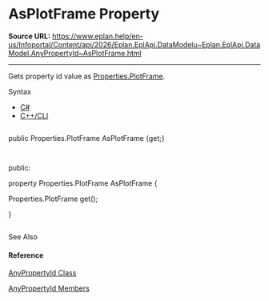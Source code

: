 # AsPlotFrame Property

**Source URL:** https://www.eplan.help/en-us/Infoportal/Content/api/2026/Eplan.EplApi.DataModelu~Eplan.EplApi.DataModel.AnyPropertyId~AsPlotFrame.html

---

Gets property id value as [Properties.PlotFrame](Eplan.EplApi.DataModelu~Eplan.EplApi.DataModel.Properties+PlotFrame.html).

Syntax

- [C#](#i-syntax-CS)
- [C++/CLI](#i-syntax-CPP2005)

```
```
public Properties.PlotFrame AsPlotFrame {get;}
```
```

```
```
public:
property Properties.PlotFrame AsPlotFrame {
   Properties.PlotFrame get();
}
```
```



See Also

#### Reference

[AnyPropertyId Class](Eplan.EplApi.DataModelu~Eplan.EplApi.DataModel.AnyPropertyId.html)
  
[AnyPropertyId Members](Eplan.EplApi.DataModelu~Eplan.EplApi.DataModel.AnyPropertyId_members.html)